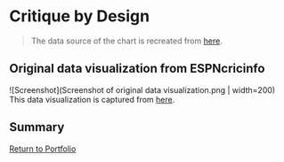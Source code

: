 # Critique by Design
>  The data source of the chart is recreated from [here](https://runrepeat.com/your-city-cricket-world-cup-rankings).  

## Original data visualization from ESPNcricinfo
![Screenshot](Screenshot of original data visualization.png | width=200)  
This data visualization is captured from [here](https://www.espncricinfo.com/story/which-top-cricket-city-would-win-the-world-cup-1196522).  

## Summary

[Return to Portfolio](https://andreywc.github.io/94870-portfolio/)
